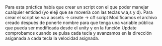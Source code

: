 Para esta práctica había que crear un script con el que poder manejar cualquier entidad (yo elejí que se movería con las teclas w,a,s y d).
Para crear el script se va a assets -> create -> c# script
Modificamos el archivo creado después de ponerle nombre para que tenga una variable pública que pueda ser modificada desde el unity y en la función Update comprobamos cuando se pulsa cada tecla y avanzamos en la dirección asiganada a cada tecla la velocidad asignada.
